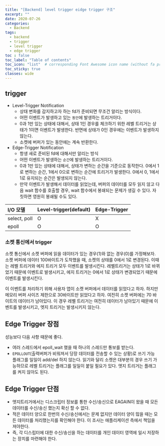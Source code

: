 ```yaml
---
title: "[Backend] level trigger eidge trigger 구조"
excerpt: ""
date: 2020-07-26
categories:
  - Backend
tags:
  - backend
  - trigger
  - level trigger
  - edge trigger
toc : false
toc_label: "Table of contents"
toc_icon: "list"  # corresponding Font Awesome icon name (without fa prefix)
toc_sticky: true
classes: wide
---
```


## trigger

- Level-Trigger Notification  
  - 상태 변화를 감지하고자 하는 fd가 준비되면 무조건 알리는 방식이다. 
  - 어떤 이벤트가 발생하고 있는 `동안`에 발생하는 트리거이다.  
  - 0과 1만 있는 상태에 대해서, 상태 1인 경우를 체크하기 위한 레벨 트리거는 상태가 1이면 이벤트가 발생한다. 반면에 상태가 0인 경우에는 이벤트가 발생하지 않는다. 
  - 소켓에 버퍼가 있는 동안에는 계속 반환한다. 
- Edge-Trigger Notification  
  - 항생 새로 준비된 fd에 대해서만 알리는 방식  
  - 어떤 이벤트가 발생하는 `순간`에 발생하는 트리거이다.  
  - 0과 1만 있는 상태에 대해서, 상태가 변하는 순간을 기준으로 동작한다. 0에서 1로 변하는 순간, 1에서 0으로 변하는 순간에 트리거가 발생한다. 0에서 0, 1에서 1로 유지되는 순간은 발생되지 않는다.  
  - 만약 이벤트가 발생해서 데이터를 읽었는데, 버퍼의 데이터를 모두 읽지 않고 다음 wait 함수를 호출할 경우, wait 함수에서 봉쇄되는 문제가 생길 수 있다. 자칫하면 영원히 봉쇄될 수도 있다. 

|I/O 모델| Level-trigger(default) | Edge-Trigger |
|:------|:---------------|:-------------|
|select, poll | O | X |
|epoll        | O | O |

### 소켓 통신에서 trigger 

소켓 통신에서 소켓 버퍼에 읽을 데이터가 있는 경우(1)와 없는 경우(0)를 가정해보자. 소켓 버퍼에 데이터 100바이트가 도착했을 때, 소켓의 상태를 0에서 1로 변경된다. 이때는 레벨 트리거와 에지 트리거 모두 이벤트를 발생시킨다. 레벨트리거는 상태가 1로 바뀌었기 때문에 이벤트로 발생시키고, 에지 트리거는 0에서 1로 상태가 변경되었기 때문에 이벤트를 발생시킨다.  

이 이벤트를 처리하기 위해 사용자 앱이 소켓 버퍼에서 데이터를 읽었다고 하자. 하지만 메모리 버퍼 사이즈 제한으로 30바이트만 읽었다고 하자. 여전히 소켓 버퍼에는 70 바이트의 데이터가 남아있다. 이 경우 레벨 트리거는 여전히 데이터가 남아있기 때문에 이벤트를 발생시키고, 엣지 트리거는 발생시키지 않는다.  

## Edge Trigger 장점

성능보다 다음 사항 때문에 좋다.  

- 여러 스레드에서 epoll_wait 했을 때 하나의 스레드만 통보를 받는다.
- `EPOLLOUT`(출력버퍼가 비워져서 당장 데이터를 전송할 수 있는 상황)로 쓰기 가능 플래그를 일일이 add/del 하지 않는다. 읽기와 달리 소켓은 대부분의 경우 쓰기 가능하므로 레벨 트리거는 플래그를 일일이 붙일 필요가 있다. 엣지 트리거는 플래그를 켜지 않아도 된다.

## Edge Trigger 단점

- 엣지트리거에서는 디스크립터 정보를 통한 수신/송신으로 EAGAIN이 왔을 때 모든 데이터를 수신/송신 했는지 확신 할 수 없다.
- 적은 데이터 양으로 한번의 수신/송신에서는 문제 없지만 데이터 양이 많을 때는 모든 데이터를 처리했는지를 확인해야 한다. 이 조사는 애플리케이션 측에서 책임을 져야한다.
- 즉, 각 디스립터에 대한 수신/송신을 하는 데이터를 개인 데이터 영역에 일시 저장하는 장치를 마련해야 한다.